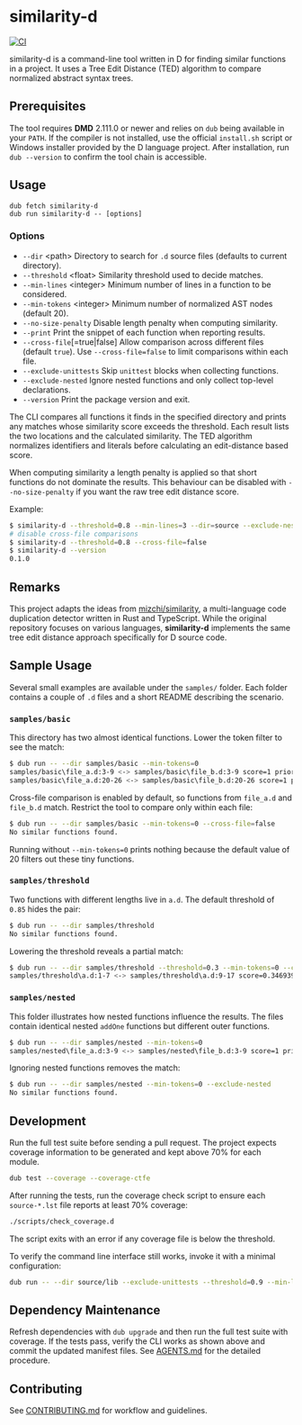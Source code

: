# similarity-d
[![CI](https://github.com/lempiji/similarity-d/actions/workflows/ci.yml/badge.svg)](https://github.com/lempiji/similarity-d/actions/workflows/ci.yml)

similarity-d is a command-line tool written in D for finding similar functions in a project.
It uses a Tree Edit Distance (TED) algorithm to compare normalized abstract syntax trees.

## Prerequisites

The tool requires **DMD** 2.111.0 or newer and relies on `dub` being available in your `PATH`.
If the compiler is not installed, use the official `install.sh` script or Windows installer provided by the D language project.
After installation, run `dub --version` to confirm the tool chain is accessible.

## Usage

```
dub fetch similarity-d
dub run similarity-d -- [options]
```

### Options

- `--dir` &lt;path&gt;  Directory to search for `.d` source files (defaults to current directory).
- `--threshold` &lt;float&gt;  Similarity threshold used to decide matches.
- `--min-lines` &lt;integer&gt;  Minimum number of lines in a function to be considered.
- `--min-tokens` &lt;integer&gt;  Minimum number of normalized AST nodes (default 20).
- `--no-size-penalty`  Disable length penalty when computing similarity.
- `--print`  Print the snippet of each function when reporting results.
- `--cross-file`[=true|false]  Allow comparison across different files (default `true`). Use `--cross-file=false` to limit comparisons within each file.
- `--exclude-unittests`  Skip `unittest` blocks when collecting functions.
- `--exclude-nested`  Ignore nested functions and only collect top-level declarations.
- `--version`  Print the package version and exit.

The CLI compares all functions it finds in the specified directory and prints any matches whose similarity score exceeds the threshold.
Each result lists the two locations and the calculated similarity.
The TED algorithm normalizes identifiers and literals before calculating an edit-distance based score.

When computing similarity a length penalty is applied so that short functions do not dominate the results. This behaviour can be disabled with `--no-size-penalty` if you want the raw tree edit distance score.

Example:

```bash
$ similarity-d --threshold=0.8 --min-lines=3 --dir=source --exclude-nested
# disable cross-file comparisons
$ similarity-d --threshold=0.8 --cross-file=false
$ similarity-d --version
0.1.0
```

## Remarks

This project adapts the ideas from
[mizchi/similarity](https://github.com/mizchi/similarity), a multi-language
code duplication detector written in Rust and TypeScript. While the original
repository focuses on various languages, **similarity-d** implements the same
tree edit distance approach specifically for D source code.

## Sample Usage

Several small examples are available under the `samples/` folder. Each folder
contains a couple of `.d` files and a short README describing the scenario.

### `samples/basic`

This directory has two almost identical functions. Lower the token filter to
see the match:

```bash
$ dub run -- --dir samples/basic --min-tokens=0
samples/basic\file_a.d:3-9 <-> samples/basic\file_b.d:3-9 score=1 priority=7
samples/basic\file_a.d:20-26 <-> samples/basic\file_b.d:20-26 score=1 priority=7
```

Cross-file comparison is enabled by default, so functions from `file_a.d` and `file_b.d` match. Restrict the tool to compare only within each file:

```bash
$ dub run -- --dir samples/basic --min-tokens=0 --cross-file=false
No similar functions found.
```

Running without `--min-tokens=0` prints nothing because the default value of 20
filters out these tiny functions.

### `samples/threshold`

Two functions with different lengths live in `a.d`. The default threshold of
`0.85` hides the pair:

```bash
$ dub run -- --dir samples/threshold
No similar functions found.
```

Lowering the threshold reveals a partial match:

```bash
$ dub run -- --dir samples/threshold --threshold=0.3 --min-tokens=0 --cross-file=false
samples/threshold\a.d:1-7 <-> samples/threshold\a.d:9-17 score=0.346939 priority=3.12245
```

### `samples/nested`

This folder illustrates how nested functions influence the results. The files
contain identical nested `addOne` functions but different outer functions.

```bash
$ dub run -- --dir samples/nested --min-tokens=0
samples/nested\file_a.d:3-9 <-> samples/nested\file_b.d:3-9 score=1 priority=7
```

Ignoring nested functions removes the match:

```bash
$ dub run -- --dir samples/nested --min-tokens=0 --exclude-nested
No similar functions found.
```

## Development

Run the full test suite before sending a pull request.  The project expects
coverage information to be generated and kept above 70% for each module.

```bash
dub test --coverage --coverage-ctfe
```

After running the tests, run the coverage check script to ensure each
`source-*.lst` file reports at least 70% coverage:

```bash
./scripts/check_coverage.d
```
The script exits with an error if any coverage file is below the threshold.

To verify the command line interface still works, invoke it with a minimal
configuration:

```bash
dub run -- --dir source/lib --exclude-unittests --threshold=0.9 --min-lines=3
```

## Dependency Maintenance
Refresh dependencies with `dub upgrade` and then run the full test suite with coverage. If the tests pass, verify the CLI works as shown above and commit the updated manifest files. See [AGENTS.md](AGENTS.md#dependency-maintenance-dub) for the detailed procedure.

## Contributing

See [CONTRIBUTING.md](CONTRIBUTING.md) for workflow and guidelines.
